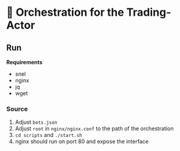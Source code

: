 # 🦕 Orchestration for the Trading-Actor

## Run

**Requirements**

- snel
- nginx
- jq
- wget

### Source
1. Adjust `bots.json`
2. Adjust `root` in `nginx/nginx.conf` to the path of the orchestration
3. `cd scripts` and `./start.sh`
4. nginx should run on port 80 and expose the interface